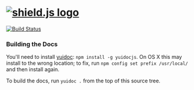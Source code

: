 [![shield.js logo](http://cl.ly/image/292C0K1j3y0E/shield.png)](http://shieldjs.org/)
=========

[![Build Status](https://travis-ci.org/shieldjs/shield.js.png?branch=master)](https://travis-ci.org/shieldjs/shield.js)

### Building the Docs

You'll need to install [yuidoc](http://yui.github.com/yuidoc/): `npm install -g yuidocjs`. On OS X this may install to the wrong location; to fix, run `npm config set prefix /usr/local/` and then install again.

To build the docs, run `yuidoc .` from the top of this source tree.

